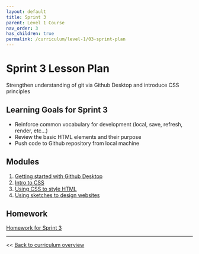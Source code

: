```yaml
---
layout: default
title: Sprint 3
parent: Level 1 Course
nav_order: 3
has_children: true
permalink: /curriculum/level-1/03-sprint-plan
---
```


# Sprint 3 Lesson Plan

Strengthen understanding of git via Github Desktop and introduce CSS principles

## Learning Goals for Sprint 3
* Reinforce common vocabulary for development (local, save, refresh, render, etc...)
* Review the basic HTML elements and their purpose
* Push code to Github repository from local machine

## Modules
1. [Getting started with Github Desktop](../modules/getting-started-with-github-desktop)
1. [Intro to CSS](../modules/intro-to-css)
1. [Using CSS to style HTML](../modules/using-css-to-style-html)
1. [Using sketches to design websites](../modules/using-sketches-to-design-websites)

## Homework
[Homework for Sprint 3](./03-sprint-homework)

---
<< [Back to curriculum overview](https://glover.io/refcode-docs/curriculum/)
